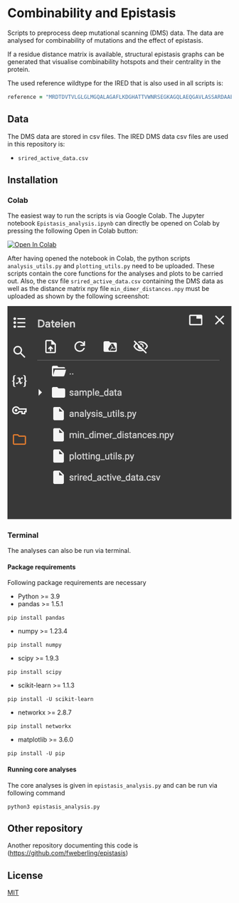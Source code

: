 # Combinability and Epistasis

Scripts to preprocess deep mutational scanning (DMS) data. The data are analysed for combinability of mutations and the effect of epistasis.

If a residue distance matrix is available, structural epistasis graphs can be generated that visualise combinability hotspots and their centrality in the protein.

The used reference wildtype for the IRED that is also used in all scripts is:

```ruby
reference = "MRDTDVTVLGLGLMGQALAGAFLKDGHATTVWNRSEGKAGQLAEQGAVLASSARDAAEASPLVVVCVSDHAAVRAVLDPLGDVLAGRVLVNLTSGTSEQARATAEWAAERGITYLDGAIMAIPQVVGTADAFLLYSGPEAAYEAHEPTLRSLGAGTTYLGADHGLSSLYDVALLGIMWGTLNSFLHGAALLGTAKVEATTFAPFANRWIEAVTGFVSAYAGQVDQGAYPALDATIDTHVATVDHLIHESEAAGVNTELPRLVRTLADRALAGGQGGLGYAAMIEQFRSPS*"
```

## Data

The DMS data are stored in csv files. The IRED DMS data csv files are used in this repository is:

* `srired_active_data.csv`

## Installation

### Colab

The easiest way to run the scripts is via Google Colab. The Jupyter notebook `Epistasis_analysis.ipynb` can directly be opened on Colab by pressing the following Open in Colab button:

[![Open In Colab](https://colab.research.google.com/assets/colab-badge.svg)](https://colab.research.google.com/github/fweberling/epistasis/blob/main/Epistasis_analysis.ipynb)

After having opened the notebook in Colab, the python scripts `analysis_utils.py` and `plotting_utils.py` need to be uploaded. These scripts contain the core functions for the analyses and plots to be carried out. Also, the csv file `srired_active_data.csv` containing the DMS data as well as the distance matrix npy file `min_dimer_distances.npy` must be uploaded as shown by the following screenshot:

![](../figs/uploading.png)

### Terminal

The analyses can also be run via terminal.

#### Package requirements

Following package requirements are necessary

* Python >= 3.9
* pandas >= 1.5.1

```commandline
pip install pandas
```

* numpy >= 1.23.4

```commandline
pip install numpy
```

* scipy >= 1.9.3

```commandline
pip install scipy
```

* scikit-learn >= 1.1.3

```commandline
pip install -U scikit-learn
```

* networkx >= 2.8.7

```commandline
pip install networkx
```

* matplotlib >= 3.6.0

```commandline
pip install -U pip
```

#### Running core analyses

The core analyses is given in `epistasis_analysis.py` and can be run via following command

```commandline
python3 epistasis_analysis.py
```

## Other repository

Another repository documenting this code is (<https://github.com/fweberling/epistasis>)

## License

[MIT](https://choosealicense.com/licenses/mit/)
